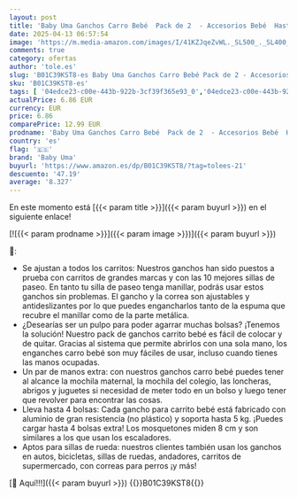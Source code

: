 ```yaml
---
layout: post
title: 'Baby Uma Ganchos Carro Bebé  Pack de 2  - Accesorios Bebé  Hasta 5 kg  Ajuste Universal  Antideslizante  Ligero y Duradero  Negro '
date: 2025-04-13 06:57:54
image: 'https://m.media-amazon.com/images/I/41KZJqeZvWL._SL500_._SL400_.jpg'
comments: true
category: ofertas
author: 'tole.es'
slug: 'B01C39KST8-es Baby Uma Ganchos Carro Bebé Pack de 2 - Accesorios Bebé...'
sku: 'B01C39KST8-es'
tags: [ '04edce23-c00e-443b-922b-3cf39f365e93_0','04edce23-c00e-443b-922b-3cf39f365e93_9501','Accesorios para cochecitos','Arborist Merchandising Root','Bebé','Carritos, sillas de paseo y accesorios','Ganchos para silla de paseo','Lista de Nacimiento - Ahorra 10%','Self Service','Special Features Stores','baby uma','bebé','🇪🇸', ]
actualPrice: 6.86 EUR
currency: EUR
price: 6.86
comparePrice: 12.99 EUR
prodname: 'Baby Uma Ganchos Carro Bebé  Pack de 2  - Accesorios Bebé  Hasta 5 kg  Ajuste Universal  Antideslizante  Ligero y Duradero  Negro '
country: 'es'
flag: '🇪🇸'
brand: 'Baby Uma'
buyurl: 'https://www.amazon.es/dp/B01C39KST8/?tag=tolees-21'
descuento: '47.19'
average: '8.327'
---
```


En este momento está [{{< param title >}}]({{< param buyurl >}}) en el siguiente enlace!

[![{{< param prodname >}}]({{< param image >}})]({{< param buyurl >}})

🔎:

- Se ajustan a todos los carritos: Nuestros ganchos han sido puestos a prueba con carritos de grandes marcas y con las 10 mejores sillas de paseo. En tanto tu silla de paseo tenga manillar, podrás usar estos ganchos sin problemas. El gancho y la correa son ajustables y antideslizantes por lo que puedes engancharlos tanto de la espuma que recubre el manillar como de la parte metálica.
- ¿Desearías ser un pulpo para poder agarrar muchas bolsas? ¡Tenemos la solución! Nuestro pack de ganchos carrito bebé es fácil de colocar y de quitar. Gracias al sistema que permite abrirlos con una sola mano, los enganches carro bebé son muy fáciles de usar, incluso cuando tienes las manos ocupadas.
- Un par de manos extra: con nuestros ganchos carro bebé puedes tener al alcance la mochila maternal, la mochila del colegio, las loncheras, abrigos y juguetes si necesidad de meter todo en un bolso y luego tener que revolver para encontrar las cosas.
- Lleva hasta 4 bolsas: Cada gancho para carrito bebé está fabricado con aluminio de gran resistencia (no plástico) y soporta hasta 5 kg. ¡Puedes cargar hasta 4 bolsas extra! Los mosquetones miden 8 cm y son similares a los que usan los escaladores.
- Aptos para sillas de rueda: nuestros clientes también usan los ganchos en autos, bicicletas, sillas de ruedas, andadores, carritos de supermercado, con correas para perros ¡y más!

[🛒 Aquí!!!]({{< param buyurl >}})
{{<world>}}B01C39KST8{{</world>}}
